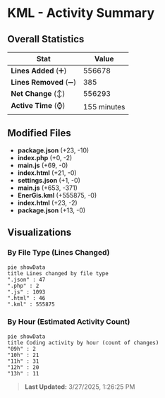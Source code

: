 # KML - Activity Summary 

## Overall Statistics

| Stat                   | Value                                                             |
| ---------------------- | ----------------------------------------------------------------- |
| **Lines Added** (➕)   | 556678                                          |
| **Lines Removed** (➖) | 385                                        |
| **Net Change** (↕)    | 556293                |
| **Active Time** (⌚)   | 155 minutes |


## Modified Files
- **package.json** (+23, -10)
- **index.php** (+0, -2)
- **main.js** (+69, -0)
- **index.html** (+21, -0)
- **settings.json** (+1, -0)
- **main.js** (+653, -371)
- **EnerGis.kml** (+555875, -0)
- **index.html** (+23, -2)
- **package.json** (+13, -0)

## Visualizations

### By File Type (Lines Changed)

```mermaid
pie showData
title Lines changed by file type
".json" : 47
".php" : 2
".js" : 1093
".html" : 46
".kml" : 555875
```

### By Hour (Estimated Activity Count)

```mermaid
pie showData
title Coding activity by hour (count of changes)
"09h" : 2
"10h" : 21
"11h" : 31
"12h" : 20
"13h" : 11
```


> **Last Updated:** 3/27/2025, 1:26:25 PM